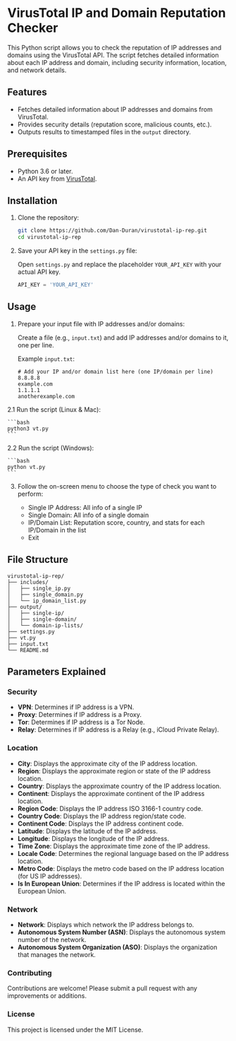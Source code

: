 # VirusTotal IP and Domain Reputation Checker

This Python script allows you to check the reputation of IP addresses and domains using the VirusTotal API. The script fetches detailed information about each IP address and domain, including security information, location, and network details.

## Features

- Fetches detailed information about IP addresses and domains from VirusTotal.
- Provides security details (reputation score, malicious counts, etc.).
- Outputs results to timestamped files in the `output` directory.

## Prerequisites

- Python 3.6 or later.
- An API key from [VirusTotal](https://www.virustotal.com/).

## Installation

1. Clone the repository:

    ```bash
    git clone https://github.com/Dan-Duran/virustotal-ip-rep.git
    cd virustotal-ip-rep
    ```

2. Save your API key in the `settings.py` file:

    Open `settings.py` and replace the placeholder `YOUR_API_KEY` with your actual API key.

    ```python
    API_KEY = 'YOUR_API_KEY'
    ```

## Usage

1. Prepare your input file with IP addresses and/or domains:

    Create a file (e.g., `input.txt`) and add IP addresses and/or domains to it, one per line.

    Example `input.txt`:

    ```plaintext
    # Add your IP and/or domain list here (one IP/domain per line)
    8.8.8.8
    example.com
    1.1.1.1
    anotherexample.com
    ```

2.1 Run the script (Linux & Mac):

    ```bash
    python3 vt.py
    ```
2.2 Run the script (Windows):

    ```bash
    python vt.py
    ```

3. Follow the on-screen menu to choose the type of check you want to perform:

    - Single IP Address: All info of a single IP
    - Single Domain: All info of a single domain
    - IP/Domain List: Reputation score, country, and stats for each IP/Domain in the list
    - Exit

## File Structure

```plaintext
virustotal-ip-rep/
├── includes/
│   ├── single_ip.py
│   ├── single_domain.py
│   └── ip_domain_list.py
├── output/
│   ├── single-ip/
│   ├── single-domain/
│   └── domain-ip-lists/
├── settings.py
├── vt.py
├── input.txt
└── README.md
```
## Parameters Explained

### Security
- **VPN**: Determines if IP address is a VPN.
- **Proxy**: Determines if IP address is a Proxy.
- **Tor**: Determines if IP address is a Tor Node.
- **Relay**: Determines if IP address is a Relay (e.g., iCloud Private Relay).

### Location
- **City**: Displays the approximate city of the IP address location.
- **Region**: Displays the approximate region or state of the IP address location.
- **Country**: Displays the approximate country of the IP address location.
- **Continent**: Displays the approximate continent of the IP address location.
- **Region Code**: Displays the IP address ISO 3166-1 country code.
- **Country Code**: Displays the IP address region/state code.
- **Continent Code**: Displays the IP address continent code.
- **Latitude**: Displays the latitude of the IP address.
- **Longitude**: Displays the longitude of the IP address.
- **Time Zone**: Displays the approximate time zone of the IP address.
- **Locale Code**: Determines the regional language based on the IP address location.
- **Metro Code**: Displays the metro code based on the IP address location (for US IP addresses).
- **Is In European Union**: Determines if the IP address is located within the European Union.

### Network
- **Network**: Displays which network the IP address belongs to.
- **Autonomous System Number (ASN)**: Displays the autonomous system number of the network.
- **Autonomous System Organization (ASO)**: Displays the organization that manages the network.

### Contributing
Contributions are welcome! Please submit a pull request with any improvements or additions.

### License
This project is licensed under the MIT License.
